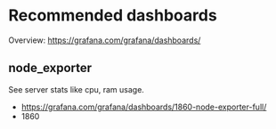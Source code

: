 # Recommended dashboards

Overview: https://grafana.com/grafana/dashboards/

## node_exporter

See server stats like cpu, ram usage.

* https://grafana.com/grafana/dashboards/1860-node-exporter-full/
* 1860